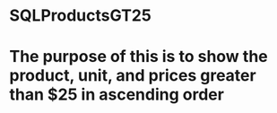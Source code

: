 # SQLProductsGT25
# The purpose of this is to show the product, unit, and prices greater than $25 in ascending order
